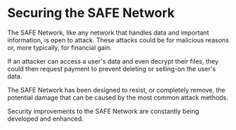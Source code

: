 # Securing the SAFE Network

The SAFE Network, like any network that handles data and important information, is open to attack. These attacks could be for malicious reasons or, more typically, for financial gain.

If an attacker can access a user's data and even decrypt their files, they could then request payment to prevent deleting or selling-on  the user's data.

The SAFE Network has been designed to resist, or completely remove, the potential damage that can be caused by the most common attack methods.

Security improvements to the SAFE Network are constantly being developed and enhanced.
